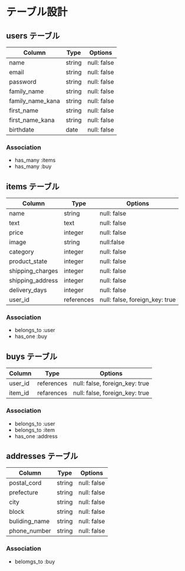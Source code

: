 # テーブル設計

## users テーブル

| Column            | Type   | Options      |
| ---------------   | ------ | -----------  |
| name              | string | null: false  |
| email             | string | null: false  |
| password          | string | null: false  |
| family_name       | string | null: false  |
| family_name_kana  | string | null: false  |
| first_name        | string | null: false  |
| first_name_kana   | string | null: false  |
| birthdate         | date   | null: false  |

### Association

- has_many :items
- has_many :buy

## items テーブル

| Column            | Type        | Options                         |
| ----------------  | ----------- | ------------------------------  |
| name              | string      | null: false                     |
| text              | text        | null: false                     |
| price             | integer     | null: false                     |
| image             | string      | null:false                      |
| category          | integer     | null: false                     |
| product_state     | integer     | null: false                     |
| shipping_charges  | integer     | null: false                     |
| shipping_address  | integer     | null: false                     |
| delivery_days     | integer     | null: false                     |
| user_id           | references  | null: false, foreign_key: true  |

### Association

- belongs_to :user
- has_one :buy

## buys テーブル

| Column      | Type       | Options                         |
| ----------  | ---------- | ------------------------------  |
| user_id     | references | null: false, foreign_key: true  |
| item_id     | refarences | null: false, foreign_key: true  |

### Association

- belongs_to :user
- belongs_to :item
- has_one :address


## addresses テーブル

| Column         | Type   | Options     |
| -------------  | ------ | ----------- |
| postal_cord    | string | null: false |
| prefecture     | string | null: false |
| city           | string | null: false |
| block          | string | null: false |
| buliding_name  | string | null: false |
| phone_number   | string | null: false |

### Association

- belomgs_to :buy

